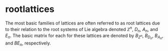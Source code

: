 # rootlattices
The most basic families of lattices are often referred to as root lattices due to their relation to the root systems of Lie algebra denoted $\mathbb{Z}^n$, $D_n$, $A_n$, and $E_n$. The basic matrix for each for these lattices are denoted by $B_{Z^n}$, $B_{D_n}$, $B_{A_n}$, and $B{E_n}$, respectively.
